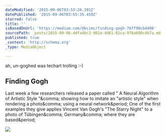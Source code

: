 ```yaml
---
dateModified: '2015-09-06T03:53:26.391Z'
datePublished: '2015-09-06T03:55:35.459Z'
starred: false
title: ''
isBasedOnUrl: 'https://medium.com/@kcimc/finding-gogh-76ff90cbd408'
sourcePath: _posts/2015-09-06-4dfa4bc3-982a-4d61-82ca-976a680c4b7a.md
published: true
_context: 'http://schema.org'
_type: MediaObject

---
```

ah, un-goghed was techart trolling :-)

<article style=""><h1>Finding Gogh</h1><p>Last week a few researchers released a paper called " A Neural Algorithm of Artistic Style "&amp;comma; showing how to imitate an "artistic style" when rendering a photo&amp;comma; using a neural network&amp;period; One of the first examples they give applies Vincent Van Gogh's "The Starry Night" to a photo of Tübingen&amp;comma; Germany&amp;comma; where they are based&amp;period;</p><img src="https://d262ilb51hltx0.cloudfront.net/max/800/1*popTowt4nxm58SFoxPVGpA.png" /></article>